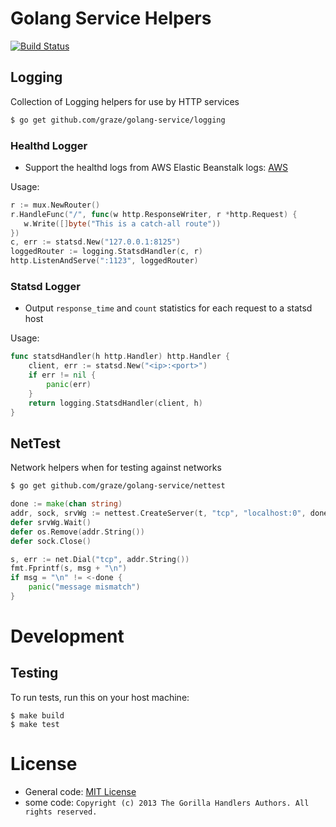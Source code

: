 # Golang Service Helpers

[![Build Status](https://travis-ci.org/graze/golang-service.svg?branch=master)](https://travis-ci.org/graze/golang-service)

## Logging

Collection of Logging helpers for use by HTTP services

```bash
$ go get github.com/graze/golang-service/logging
```

### Healthd Logger

- Support the healthd logs from AWS Elastic Beanstalk logs: [AWS](http://docs.aws.amazon.com/elasticbeanstalk/latest/dg/health-enhanced-serverlogs.html)

Usage:
```go
r := mux.NewRouter()
r.HandleFunc("/", func(w http.ResponseWriter, r *http.Request) {
   w.Write([]byte("This is a catch-all route"))
})
c, err := statsd.New("127.0.0.1:8125")
loggedRouter := logging.StatsdHandler(c, r)
http.ListenAndServe(":1123", loggedRouter)
```

### Statsd Logger

- Output `response_time` and `count` statistics for each request to a statsd host

Usage:
```go
func statsdHandler(h http.Handler) http.Handler {
    client, err := statsd.New("<ip>:<port>")
    if err != nil {
        panic(err)
    }
    return logging.StatsdHandler(client, h)
}
```

## NetTest

Network helpers when for testing against networks

```bash
$ go get github.com/graze/golang-service/nettest
```

```go
done := make(chan string)
addr, sock, srvWg := nettest.CreateServer(t, "tcp", "localhost:0", done)
defer srvWg.Wait()
defer os.Remove(addr.String())
defer sock.Close()

s, err := net.Dial("tcp", addr.String())
fmt.Fprintf(s, msg + "\n")
if msg = "\n" != <-done {
    panic("message mismatch")
}
```

# Development

## Testing
To run tests, run this on your host machine:

```
$ make build
$ make test
```

# License

- General code: [MIT License](LICENSE)
- some code: `Copyright (c) 2013 The Gorilla Handlers Authors. All rights reserved.`
